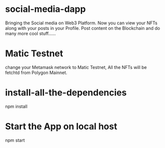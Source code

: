 # social-media-dapp

Bringing the Social media on Web3 Platform.
Now you can view your NFTs along with your posts in your Profile.
Post content on the Blockchain and do many more cool stuff......

# Matic Testnet
change your Metamask network to Matic Testnet,
All the NFTs will be fetchtd from Polygon Mainnet.

# install-all-the-dependencies
npm install

# Start the App on local host
npm start
